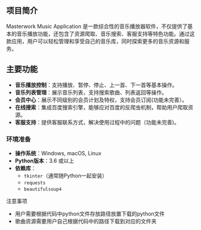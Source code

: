 ## 项目简介

Masterwork Music Application 是一款综合性的音乐播放器软件，不仅提供了基本的音乐播放功能，还包含了资源爬取、音乐搜索、客服支持等特色功能。通过这款应用，用户可以轻松管理和享受自己的音乐库，同时探索更多的音乐资源和服务。

## 主要功能

- **音乐播放控制**：支持播放、暂停、停止、上一首、下一首等基本操作。
- **音乐列表管理**：展示音乐列表，支持搜索歌曲、列表返回等操作。
- **会员中心**：展示不同级别的会员计划及特权，支持会员订阅(功能未完善）。
- **在线搜索**：集成百度搜索引擎，能够应对百度的反爬虫机制，帮助用户爬取资源。
- **客服支持**：提供客服联系方式，解决使用过程中的问题（功能未完善)。

### 环境准备

- **操作系统**：Windows, macOS, Linux
- **Python版本**：3.6 或以上
- **依赖库**：
  - `tkinter`（通常随Python一起安装）
  - `requests`
  - `beautifulsoup4`

注意事项

- 用户需要根据代码中python文件存放路径放置下载的python文件
- 歌曲资源需要用户自己根据代码中的路径下载到对应的文件夹
